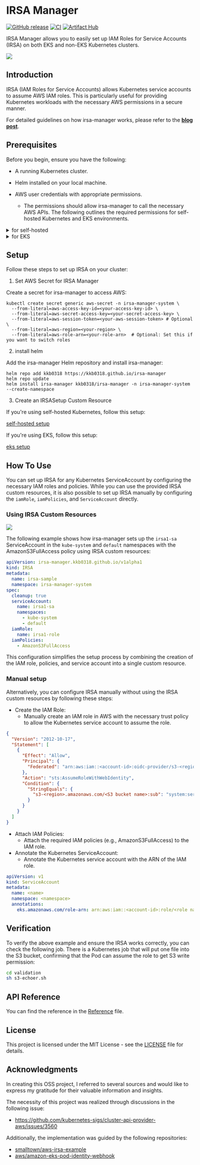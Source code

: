 # IRSA Manager

[![GitHub release](https://img.shields.io/github/release/kkb0318/irsa-manager.svg?maxAge=60)](https://github.com/kkb0318/irsa-manager/releases)
[![CI](https://github.com/kkb0318/irsa-manager/actions/workflows/ci.yaml/badge.svg)](https://github.com/kkb0318/irsa-manager/actions/workflows/ci.yaml)
[![Artifact Hub](https://img.shields.io/endpoint?url=https://artifacthub.io/badge/repository/irsa-manager)](https://artifacthub.io/packages/search?repo=irsa-manager)

IRSA Manager allows you to easily set up IAM Roles for Service Accounts (IRSA) on both EKS and non-EKS Kubernetes clusters.

![](docs/irsa-manager-overview.png)

## Introduction

IRSA (IAM Roles for Service Accounts) allows Kubernetes service accounts to assume AWS IAM roles.
This is particularly useful for providing Kubernetes workloads with the necessary AWS permissions in a secure manner.

For detailed guidelines on how irsa-manager works, please refer to the [**blog post**](https://medium.com/@kkb0318/simplify-aws-irsa-for-self-hosted-kubernetes-with-irsa-manager-c2fb2ecf88c5).

## Prerequisites

Before you begin, ensure you have the following:

- A running Kubernetes cluster.
- Helm installed on your local machine.
- AWS user credentials with appropriate permissions.

  - The permissions should allow irsa-manager to call the necessary AWS APIs. The following outlines the required permissions for self-hosted Kubernetes and EKS environments.

<details>
<summary>for self-hosted</summary>

```json
{
  "Version": "2012-10-17",
  "Statement": [
    {
      "Effect": "Allow",
      "Action": [
        "iam:CreateOpenIDConnectProvider",
        "iam:DeleteOpenIDConnectProvider",
        "iam:CreateRole",
        "iam:UpdateAssumeRolePolicy",
        "iam:AttachRolePolicy",
        "iam:DeleteRole",
        "iam:DetachRolePolicy",
        "iam:ListAttachedRolePolicies",
        "sts:GetCallerIdentity",
        "s3:*"
      ],
      "Resource": "*"
    }
  ]
}
```

</details>

<details>
<summary>for EKS</summary>

```json
{
  "Version": "2012-10-17",
  "Statement": [
    {
      "Effect": "Allow",
      "Action": [
        "iam:CreateRole",
        "iam:UpdateAssumeRolePolicy",
        "iam:AttachRolePolicy",
        "iam:DeleteRole",
        "iam:DetachRolePolicy",
        "iam:ListAttachedRolePolicies",
        "sts:GetCallerIdentity"
      ],
      "Resource": "*"
    }
  ]
}
```

</details>

## Setup

Follow these steps to set up IRSA on your cluster:

1. Set AWS Secret for IRSA Manager

Create a secret for irsa-manager to access AWS:

```console
kubectl create secret generic aws-secret -n irsa-manager-system \
  --from-literal=aws-access-key-id=<your-access-key-id> \
  --from-literal=aws-secret-access-key=<your-secret-access-key> \
  --from-literal=aws-session-token=<your-aws-session-token> # Optional \
  --from-literal=aws-region=<your-region> \
  --from-literal=aws-role-arn=<your-role-arn>  # Optional: Set this if you want to switch roles

```

2. install helm

Add the irsa-manager Helm repository and install irsa-manager:

```console
helm repo add kkb0318 https://kkb0318.github.io/irsa-manager
helm repo update
helm install irsa-manager kkb0318/irsa-manager -n irsa-manager-system --create-namespace
```

3. Create an IRSASetup Custom Resource

If you're using self-hosted Kubernetes, follow this setup:

[self-hosted setup](./docs/selfhosted-setup.md)

If you're using EKS, follow this setup:

[eks setup](./docs/eks-setup.md)

## How To Use

You can set up IRSA for any Kubernetes ServiceAccount by configuring the necessary IAM roles and policies.
While you can use the provided IRSA custom resources, it is also possible to set up IRSA manually by configuring the `iamRole`, `iamPolicies`, and `ServiceAccount` directly.

### Using IRSA Custom Resources

![](docs/IRSA-cr.png)

The following example shows how irsa-manager sets up the `irsa1-sa` ServiceAccount in the `kube-system` and `default` namespaces with the AmazonS3FullAccess policy using IRSA custom resources:

```yaml
apiVersion: irsa-manager.kkb0318.github.io/v1alpha1
kind: IRSA
metadata:
  name: irsa-sample
  namespace: irsa-manager-system
spec:
  cleanup: true
  serviceAccount:
    name: irsa1-sa
    namespaces:
      - kube-system
      - default
  iamRole:
    name: irsa1-role
  iamPolicies:
    - AmazonS3FullAccess
```

This configuration simplifies the setup process by combining the creation of the IAM role, policies, and service account into a single custom resource.

### Manual setup

Alternatively, you can configure IRSA manually without using the IRSA custom resources by following these steps:

- Create the IAM Role:
  - Manually create an IAM role in AWS with the necessary trust policy to allow the Kubernetes service account to assume the role.

```json
{
  "Version": "2012-10-17",
  "Statement": [
    {
      "Effect": "Allow",
      "Principal": {
        "Federated": "arn:aws:iam::<account-id>:oidc-provider/s3-<region>.amazonaws.com/<S3 bucket name>"
      },
      "Action": "sts:AssumeRoleWithWebIdentity",
      "Condition": {
        "StringEquals": {
          "s3-<region>.amazonaws.com/<S3 bucket name>:sub": "system:serviceaccount:<namespace>:<name>"
        }
      }
    }
  ]
}
```

- Attach IAM Policies:
  - Attach the required IAM policies (e.g., AmazonS3FullAccess) to the IAM role.
- Annotate the Kubernetes ServiceAccount:
  - Annotate the Kubernetes service account with the ARN of the IAM role.

```yaml
apiVersion: v1
kind: ServiceAccount
metadata:
  name: <name>
  namespace: <namespace>
  annotations:
    eks.amazonaws.com/role-arn: arn:aws:iam::<account-id>:role/<role name>
```

## Verification

To verify the above example and ensure the IRSA works correctly, you can check the following job.
There is a Kubernetes job that will put one file into the S3 bucket, confirming that the Pod can assume the role to get S3 write permission:

```bash
cd validation
sh s3-echoer.sh
```

## API Reference

You can find the reference in the [Reference](./docs/api.md) file.

## License

This project is licensed under the MIT License - see the [LICENSE](./LICENSE) file for details.

## Acknowledgments

In creating this OSS project, I referred to several sources and would like to express my gratitude for their valuable information and insights.

The necessity of this project was realized through discussions in the following issue:

- https://github.com/kubernetes-sigs/cluster-api-provider-aws/issues/3560

Additionally, the implementation was guided by the following repositories:

- [smalltown/aws-irsa-example](https://github.com/smalltown/aws-irsa-example)
- [aws/amazon-eks-pod-identity-webhook](https://github.com/aws/amazon-eks-pod-identity-webhook)
